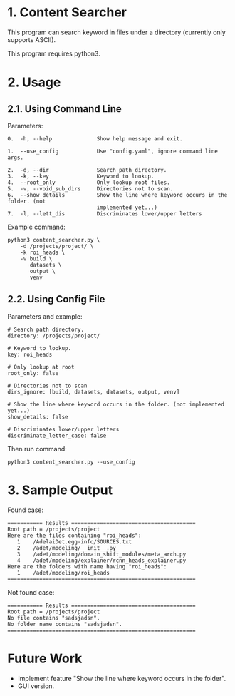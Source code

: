 # 1. Content Searcher

This program can search keyword in files under a directory (currently only supports ASCII).

This program requires python3.

# 2. Usage
## 2.1. Using Command Line
Parameters:
```
0.  -h, --help              Show help message and exit.
  
1.  --use_config            Use "config.yaml", ignore command line args.

2.  -d, --dir               Search path directory.
3.  -k, --key               Keyword to lookup.
4.  --root_only             Only lookup root files.
5.  -v, --void_sub_dirs     Directories not to scan.
6.  --show_details          Show the line where keyword occurs in the folder. (not
                            implemented yet...)
7.  -l, --lett_dis          Discriminates lower/upper letters

```
Example command:
```
python3 content_searcher.py \
    -d /projects/project/ \
    -k roi_heads \
    -v build \
       datasets \
       output \
       venv
```

## 2.2. Using Config File
Parameters and example:
```
# Search path directory.
directory: /projects/project/

# Keyword to lookup.
key: roi_heads

# Only lookup at root
root_only: false

# Directories not to scan
dirs_ignore: [build, datasets, datasets, output, venv]

# Show the line where keyword occurs in the folder. (not implemented yet...)
show_details: false

# Discriminates lower/upper letters
discriminate_letter_case: false
```
Then run command:
```
python3 content_searcher.py --use_config
```

# 3. Sample Output
Found case:
```
=========== Results =======================================
Root path = /projects/project
Here are the files containing "roi_heads":
   1	/AdelaiDet.egg-info/SOURCES.txt
   2	/adet/modeling/__init__.py
   3	/adet/modeling/domain_shift_modules/meta_arch.py
   4	/adet/modeling/explainer/rcnn_heads_explainer.py
Here are the folders with name having "roi_heads":
   1	/adet/modeling/roi_heads
===========================================================
```
Not found case:
```
=========== Results =======================================
Root path = /projects/project
No file contains "sadsjadsn".
No folder name contains "sadsjadsn".
===========================================================
```

# Future Work
- Implement feature "Show the line where keyword occurs in the folder".
- GUI version.
